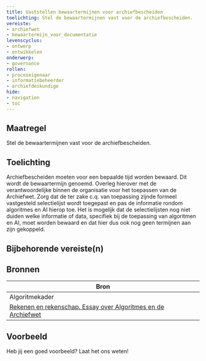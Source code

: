```yaml
---
title: Vaststellen bewaartermijnen voor archiefbescheiden
toelichting: Stel de bewaartermijnen vast voor de archiefbescheiden. 
vereiste:
- archiefwet
- bewaartermijn_voor_documentatie
levenscyclus:
- ontwerp
- ontwikkelen
onderwerp:
- governance
rollen:
- proceseigenaar
- informatiebeheerder
- archiefdeskundige
hide:
- navigation
- toc
---
```


<!-- tags -->

## Maatregel

Stel de bewaartermijnen vast voor de archiefbescheiden.


## Toelichting

Archiefbescheiden moeten voor een bepaalde tijd worden bewaard.
Dit wordt de bewaartermijn genoemd.
Overleg hierover met de verantwoordelijke binnen de organisatie voor het toepassen van de Archiefwet.
Zorg dat de ter zake c.q.
van toepassing zijnde formeel vastgesteld selectielijst wordt toegepast en pas de informatie rondom algoritmes en AI hierop toe.
Het is mogelijk dat de selectielijsten nog niet duiden welke informatie of data, specifiek bij de toepassing van algoritmen en AI, moet worden bewaard en dat hier dus ook nog geen termijnen aan zijn gekoppeld.


## Bijbehorende vereiste(n)

<!-- list_vereisten_on_maatregelen_page -->

## Bronnen

| Bron                        |
|-----------------------------|
|Algoritmekader|
|[Rekenen en rekenschap. Essay over Algoritmes en de Archiefwet](https://www.inspectie-oe.nl/binaries/inspectie-oe/documenten/publicatie/2021/01/21/rekenen-en-rekenschap/Rekenen+en+rekenschap%2C+Algoritme+en+de+Archiefwet+essay+door+Petra+Helwig+BJu+Tijdschrift+voor+Toezicht++aflevering+1+2020.pdf)|

## Voorbeeld

Heb jij een goed voorbeeld? Laat het ons weten!

